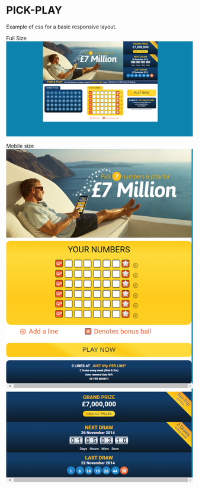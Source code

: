 # PICK-PLAY

Example of css for a basic responsive layout.

Full Size
![alt full size](https://github.com/samuelteixeiras/PICK-PLAY/blob/master/images/pickPlay.png)


Mobile size
![alt mobile size](https://github.com/samuelteixeiras/PICK-PLAY/blob/master/images/pickPlay2.png)
